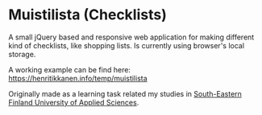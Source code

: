 # Muistilista (Checklists)
A small jQuery based and responsive web application for making different kind of checklists, like shopping lists. Is currently using browser's local storage.

A working example can be find here: https://henritikkanen.info/temp/muistilista

Originally made as a learning task related my studies in <a href="https://www.xamk.fi/en/frontpage/" target="_blank">South-Eastern Finland University of Applied Sciences</a>.
